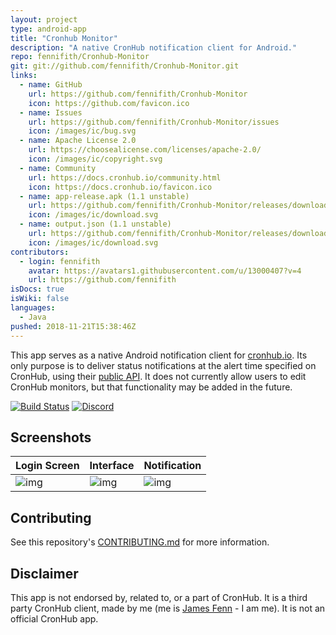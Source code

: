 ```yaml
---
layout: project
type: android-app
title: "Cronhub Monitor"
description: "A native CronHub notification client for Android."
repo: fennifith/Cronhub-Monitor
git: git://github.com/fennifith/Cronhub-Monitor.git
links:
  - name: GitHub
    url: https://github.com/fennifith/Cronhub-Monitor
    icon: https://github.com/favicon.ico
  - name: Issues
    url: https://github.com/fennifith/Cronhub-Monitor/issues
    icon: /images/ic/bug.svg
  - name: Apache License 2.0
    url: https://choosealicense.com/licenses/apache-2.0/
    icon: /images/ic/copyright.svg
  - name: Community
    url: https://docs.cronhub.io/community.html
    icon: https://docs.cronhub.io/favicon.ico
  - name: app-release.apk (1.1 unstable)
    url: https://github.com/fennifith/Cronhub-Monitor/releases/download/1.1/app-release.apk
    icon: /images/ic/download.svg
  - name: output.json (1.1 unstable)
    url: https://github.com/fennifith/Cronhub-Monitor/releases/download/1.1/output.json
    icon: /images/ic/download.svg
contributors:
  - login: fennifith
    avatar: https://avatars1.githubusercontent.com/u/13000407?v=4
    url: https://github.com/fennifith
isDocs: true
isWiki: false
languages:
  - Java
pushed: 2018-11-21T15:38:46Z
---
```


This app serves as a native Android notification client for [cronhub.io](https://cronhub.io/). Its only purpose is to deliver status notifications at the alert time specified on CronHub, using their [public API](https://docs.cronhub.io/public-api.html). It does not currently allow users to edit CronHub monitors, but that functionality may be added in the future.

[![Build Status](https://travis-ci.com/fennifith/Cronhub-Monitor.svg?branch=master)](https://travis-ci.com/fennifith/Cronhub-Monitor)
[![Discord](https://img.shields.io/discord/514625116706177035.svg)](https://discord.gg/VgJwGua)

## Screenshots

|Login Screen|Interface|Notification|
|-----|-----|-----|
|![img](https://github.com/fennifith/Cronhub-Monitor/blob/master/./.github/images/login.png?raw=true)|![img](https://github.com/fennifith/Cronhub-Monitor/blob/master/./.github/images/interface.png?raw=true)|![img](https://github.com/fennifith/Cronhub-Monitor/blob/master/./.github/images/notification.png?raw=true)|

## Contributing

See this repository's [CONTRIBUTING.md](https://github.com/fennifith/Cronhub-Monitor/blob/master/./.github/CONTRIBUTING.md) for more information.

## Disclaimer

This app is not endorsed by, related to, or a part of CronHub. It is a third party CronHub client, made by me (me is [James Fenn](https://jfenn.me/) - I am me). It is not an official CronHub app.
